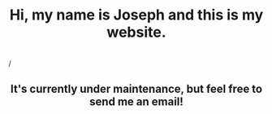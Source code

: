 <!-- DOCTYPE HTML -->
<html>
  <head>
     <style>
       h1 {text-align: center;}
       h2 {text-align: center;}
    </style>
  </head>
  <body>
    <h1>Hi, my name is Joseph and this is my website.</h1>
    <br>/<br>
    <h2>It's currently under maintenance, but feel free to send me an email!</h2>
  </body>
</html>
